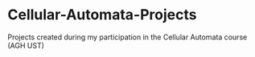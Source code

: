 # Cellular-Automata-Projects
Projects created during my participation in the Cellular Automata course (AGH UST)

